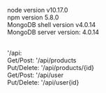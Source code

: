 node version v10.17.0
<br>npm version 5.8.0
<br>MongoDB shell version v4.0.14
<br>MongoDB server version: 4.0.14

<br>'/api:
<br>Get/Post: '/api/products
<br>Put/Delete: '/api/products/{id}
<br>Get/Post: '/api/user
<br>Put/Delete: '/api/user{id}
